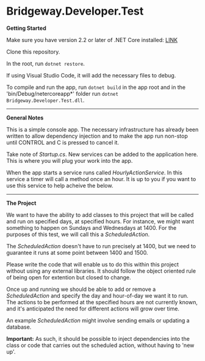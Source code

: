 # Bridgeway.Developer.Test

**Getting Started**

Make sure you have version 2.2 or later of .NET Core installed: [LINK](https://dotnet.microsoft.com/download)

Clone this repository.

In the root, run `dotnet restore`.

If using Visual Studio Code, it will add the necessary files to debug.

To compile and run the app, run `dotnet build` in the app root and in the 'bin/Debug/netercoreapp*' folder run `dotnet Bridgeway.Developer.Test.dll`. 

---

**General Notes**

This is a simple console app. The necessary infrastructure has already been written to allow dependency injection and to make the app run non-stop until CONTROL and C is pressed to cancel it.

Take note of *Startup.cs*. New services can be added to the application here. This is where you will plug your work into the app.

When the app starts a service runs called *HourlyActionService*. In this service a timer will call a method once an hour. It is up to you if you want to use this service to help acheive the below.

---

**The Project**

We want to have the ability to add classes to this project that will be called and run on specified days, at specified hours. For instance, we might want something to happen on Sundays and Wednesdays at 1400. For the purposes of this test, we will call this a *ScheduledAction*.

The *ScheduledAction* doesn't have to run precisely at 1400, but we need to guarantee it runs at some point between 1400 and 1500.

Please write the code that will enable us to do this within this project without using any external libraries. It should follow the object oriented rule of being open for extention but closed to change. 

Once up and running we should be able to add or remove a *ScheduledAction* and specify the day and hour-of-day we want it to run. The actions to be performed at the specified hours are not currently known, and it's anticipated the need for different actions will grow over time.

An example *ScheduledAction* might involve sending emails or updating a database. 

**Important:** As such, it should be possible to inject dependencies into the class or code that carries out the scheduled action, without having to 'new up'.